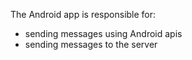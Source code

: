 The Android app is responsible for:

- sending messages using Android apis
- sending messages to the server
